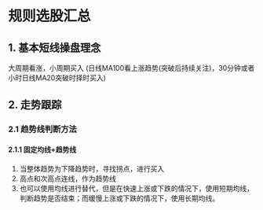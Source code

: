 # 规则选股汇总
## 1. 基本短线操盘理念
大周期看涨，小周期买入 (日线MA100看上涨趋势(突破后持续关注)，30分钟或者小时日线MA20突破时择时买入)

## 2. 走势跟踪
### 2.1 趋势线判断方法
#### 2.1.1 固定均线+趋势线
1. 当整体趋势为下降趋势时，寻找拐点，进行买入
2. 高点和次高点连线，作为趋势线
3. 也可以使用均线进行替代，但是在快速上涨或下跌的情况下，使用短期均线，
    判断趋势是否结束；而缓慢上涨或下跌的情况下，使用长期均线。